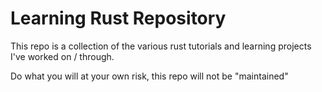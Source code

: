 # Learning Rust Repository

This repo is a collection of the various rust tutorials and learning projects I've worked on / through.

Do what you will at your own risk, this repo will not be "maintained"
